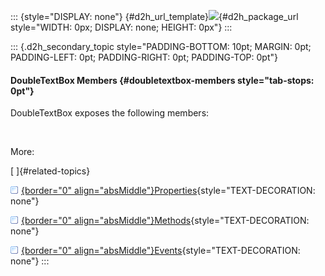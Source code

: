 ::: {style="DISPLAY: none"}
[](ms-xhelp:///?Id=d2h_url_template){#d2h_url_template}![](!package_url!){#d2h_package_url style="WIDTH: 0px; DISPLAY: none; HEIGHT: 0px"}
:::

::: {.d2h_secondary_topic style="PADDING-BOTTOM: 10pt; MARGIN: 0pt; PADDING-LEFT: 0pt; PADDING-RIGHT: 0pt; PADDING-TOP: 0pt"}
#### DoubleTextBox Members {#doubletextbox-members style="tab-stops: 0pt"}

DoubleTextBox exposes the following members:

 

More:

[ ]{#related-topics}

[![](button.gif){border="0" align="absMiddle"}Properties](ms-xhelp:///?Id=e453ace6-6f7c-49c2-9a20-0368bf6cc3f5){style="TEXT-DECORATION: none"}

[![](button.gif){border="0" align="absMiddle"}Methods](ms-xhelp:///?Id=caca3e6d-3b76-4483-b4d5-0d0af0056097){style="TEXT-DECORATION: none"}

[![](button.gif){border="0" align="absMiddle"}Events](ms-xhelp:///?Id=b34a9dc4-cac9-4531-9ff6-9a4f2158cd7d){style="TEXT-DECORATION: none"}
:::

